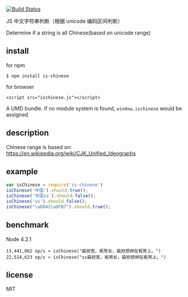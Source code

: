 [![Build Status](https://travis-ci.org/alsotang/is-chinese.svg?branch=master)](https://travis-ci.org/alsotang/is-chinese)

JS 中文字符串判断（根据 unicode 编码区间判断）

Determine if a string is all Chinese(based on unicode range)

## install

for npm

`$ npm install is-chinese`

for browser

`<script src="ischinese.js"></script>`

A UMD bundle. If no module system is found, `window.ischinese` would be assigned.

## description

Chinese range is based on: https://en.wikipedia.org/wiki/CJK_Unified_Ideographs

## example

```js
var isChinese = require('is-chinese')
isChinese('中国').should.true();
isChinese('中国ss').should.false();
isChinese('ss').should.false();
isChinese("\uD842\uDFB7").should.true();
```

## benchmark

Node 4.2.1

```
13,441,062 op/s » isChinese("扁担宽，板凳长，扁担想绑在板凳上。")
22,514,623 op/s » isChinese("ss扁担宽，板凳长，扁担想绑在板凳上。")
```

## license

MIT
